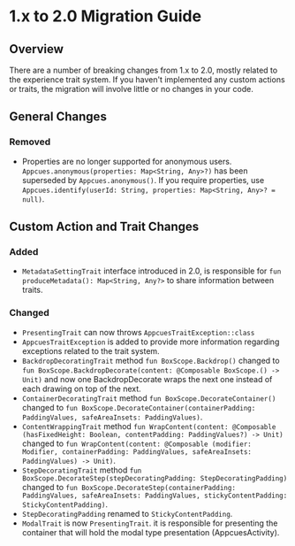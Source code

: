# 1.x to 2.0 Migration Guide

## Overview

There are a number of breaking changes from 1.x to 2.0, mostly related to the experience trait system. If you haven't implemented any custom actions or traits, the migration will involve little or no changes in your code.

## General Changes

### Removed

- Properties are no longer supported for anonymous users. `Appcues.anonymous(properties: Map<String, Any>?)` has been superseded by `Appcues.anonymous()`. If you require properties, use `Appcues.identify(userId: String, properties: Map<String, Any>? = null)`.

## Custom Action and Trait Changes

### Added

- `MetadataSettingTrait` interface introduced in 2.0, is responsible for `fun produceMetadata(): Map<String, Any?>` to share information between traits.

### Changed

- `PresentingTrait` can now throws `AppcuesTraitException::class`
- `AppcuesTraitException` is added to provide more information regarding exceptions related to the trait system.
- `BackdropDecoratingTrait` method `fun BoxScope.Backdrop()` changed to `fun BoxScope.BackdropDecorate(content: @Composable BoxScope.() -> Unit)` and now one BackdropDecorate wraps the next one instead of each drawing on top of the next.
- `ContainerDecoratingTrait` method `fun BoxScope.DecorateContainer()` changed to `fun BoxScope.DecorateContainer(containerPadding: PaddingValues, safeAreaInsets: PaddingValues)`.
- `ContentWrappingTrait` method `fun WrapContent(content: @Composable (hasFixedHeight: Boolean, contentPadding: PaddingValues?) -> Unit)` changed to `fun WrapContent(content: @Composable (modifier: Modifier, containerPadding: PaddingValues, safeAreaInsets: PaddingValues) -> Unit)`.
- `StepDecoratingTrait` method `fun BoxScope.DecorateStep(stepDecoratingPadding: StepDecoratingPadding)` changed to `fun BoxScope.DecorateStep(containerPadding: PaddingValues, safeAreaInsets: PaddingValues, stickyContentPadding: StickyContentPadding)`.
- `StepDecoratingPadding` renamed to `StickyContentPadding`.
- `ModalTrait` is now `PresentingTrait`. it is responsible for presenting the container that will hold the modal type presentation (AppcuesActivity).
